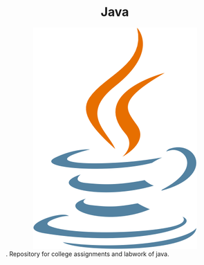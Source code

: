 <h1 align ="center">Java</h1>
<div align="center"><img src="java_logo.png" /></div>.
Repository for college assignments and labwork of  java.
